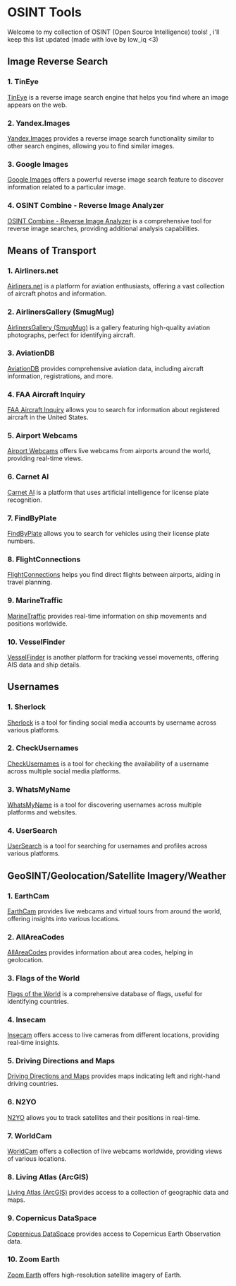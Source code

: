 # OSINT Tools

Welcome to my collection of OSINT (Open Source Intelligence) tools! , i'll keep this list updated (made with love by low_iq <3)

## Image Reverse Search

### 1. TinEye
[TinEye](https://tineye.com/) is a reverse image search engine that helps you find where an image appears on the web.

### 2. Yandex.Images
[Yandex.Images](https://yandex.com/) provides a reverse image search functionality similar to other search engines, allowing you to find similar images.

### 3. Google Images
[Google Images](https://images.google.com/) offers a powerful reverse image search feature to discover information related to a particular image.

### 4. OSINT Combine - Reverse Image Analyzer
[OSINT Combine - Reverse Image Analyzer](https://www.osintcombine.com/reverse-image-analyzer) is a comprehensive tool for reverse image searches, providing additional analysis capabilities.

## Means of Transport

### 1. Airliners.net
[Airliners.net](https://www.airliners.net/) is a platform for aviation enthusiasts, offering a vast collection of aircraft photos and information.

### 2. AirlinersGallery (SmugMug)
[AirlinersGallery (SmugMug)](https://airlinersgallery.smugmug.com) is a gallery featuring high-quality aviation photographs, perfect for identifying aircraft.

### 3. AviationDB
[AviationDB](https://www.aviationdb.com/index.shtm) provides comprehensive aviation data, including aircraft information, registrations, and more.

### 4. FAA Aircraft Inquiry
[FAA Aircraft Inquiry](https://registry.faa.gov/aircraftinquiry) allows you to search for information about registered aircraft in the United States.

### 5. Airport Webcams
[Airport Webcams](https://airportwebcams.net/) offers live webcams from airports around the world, providing real-time views.

### 6. Carnet AI
[Carnet AI](https://carnet.ai/) is a platform that uses artificial intelligence for license plate recognition.

### 7. FindByPlate
[FindByPlate](https://findbyplate.com/) allows you to search for vehicles using their license plate numbers.

### 8. FlightConnections
[FlightConnections](https://www.flightconnections.com) helps you find direct flights between airports, aiding in travel planning.

### 9. MarineTraffic
[MarineTraffic](https://www.marinetraffic.com) provides real-time information on ship movements and positions worldwide.

### 10. VesselFinder
[VesselFinder](https://www.vesselfinder.com) is another platform for tracking vessel movements, offering AIS data and ship details.

## Usernames

### 1. Sherlock
[Sherlock](https://github.com/sherlock-project/sherlock) is a tool for finding social media accounts by username across various platforms.

### 2. CheckUsernames
[CheckUsernames](https://checkusernames.com) is a tool for checking the availability of a username across multiple social media platforms.

### 3. WhatsMyName
[WhatsMyName](https://whatsmyname.app/) is a tool for discovering usernames across multiple platforms and websites.

### 4. UserSearch
[UserSearch](https://usersearch.org/index.php) is a tool for searching for usernames and profiles across various platforms.

## GeoSINT/Geolocation/Satellite Imagery/Weather

### 1. EarthCam
[EarthCam](https://www.earthcam.com) provides live webcams and virtual tours from around the world, offering insights into various locations.

### 2. AllAreaCodes
[AllAreaCodes](https://www.allareacodes.com) provides information about area codes, helping in geolocation.

### 3. Flags of the World
[Flags of the World](https://www.fotw.info/flags/index.html) is a comprehensive database of flags, useful for identifying countries.

### 4. Insecam
[Insecam](http://www.insecam.org) offers access to live cameras from different locations, providing real-time insights.

### 5. Driving Directions and Maps
[Driving Directions and Maps](https://www.drivingdirectionsandmaps.com/map-of-the-left-right-driving-countries/) provides maps indicating left and right-hand driving countries.

### 6. N2YO
[N2YO](https://www.n2yo.com) allows you to track satellites and their positions in real-time.

### 7. WorldCam
[WorldCam](https://worldcam.eu) offers a collection of live webcams worldwide, providing views of various locations.

### 8. Living Atlas (ArcGIS)
[Living Atlas (ArcGIS)](https://livingatlas.arcgis.com/en/apps/) provides access to a collection of geographic data and maps.

### 9. Copernicus DataSpace
[Copernicus DataSpace](https://dataspace.copernicus.eu/browser/) provides access to Copernicus Earth Observation data.

### 10. Zoom Earth
[Zoom Earth](https://zoom.earth/) offers high-resolution satellite imagery of Earth.

